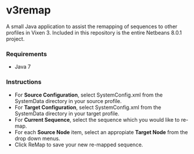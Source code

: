 v3remap
=======
A small Java application to assist the remapping of sequences to other profiles in Vixen 3.  Included in this repository is the entire Netbeans 8.0.1 project.

### Requirements
- Java 7

### Instructions
- For **Source Configuration**, select SystemConfig.xml from the SystemData directory in your source profile.
- For **Target Configuration**, select SystemConfig.xml from the SystemData directory in your target profile.
- For **Current Sequence**, select the sequence which you would like to re-map.
- For each **Source Node** item, select an appropiate **Target Node** from the drop down menus.
- Click ReMap to save your new re-mapped sequence.


